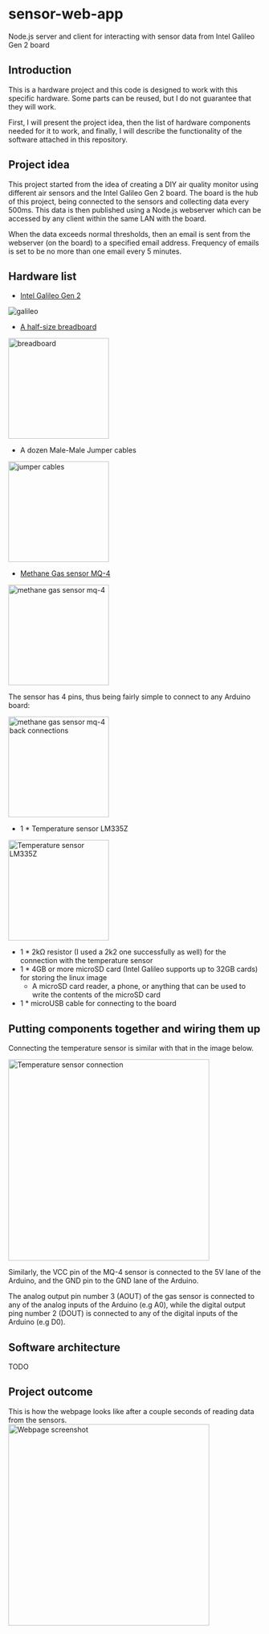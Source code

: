 # sensor-web-app
Node.js server and client for interacting with sensor data from Intel Galileo Gen 2 board

## Introduction
This is a hardware project and this code is designed to work with this specific hardware. Some parts can be reused, but I do not guarantee that they will work.

First, I will present the project idea, then the list of hardware components needed for it to work, and finally, I will describe the functionality of the software attached in this repository.

## Project idea
This project started from the idea of creating a DIY air quality monitor using different air sensors and the Intel Galileo Gen 2 board. The board is the hub of this project, being connected to the sensors and collecting data every 500ms. This data is then published using a Node.js webserver which can be accessed by any client within the same LAN with the board.

When the data exceeds normal thresholds, then an email is sent from the webserver (on the board) to a specified email address. Frequency of emails is set to be no more than one email every 5 minutes.

## Hardware list
  * [Intel Galileo Gen 2](http://www.intel.com/content/www/us/en/embedded/products/galileo/galileo-overview.html)

<img src="http://core0.staticworld.net/images/article/2014/07/galileo-front-2x1-100360692-large.jpg" alt="galileo" /> 
  
  * [A half-size breadboard](http://www.adafruit.com/products/64)

<img src="http://www.adafruit.com/images/970x728/64-00.jpg" alt="breadboard" height="200px" />

  * A dozen Male-Male Jumper cables

<img src="http://ecx.images-amazon.com/images/I/61r8caEploL._SL1001_.jpg" alt="jumper cables" height="200px" />

  * [Methane Gas sensor MQ-4](http://electronics.semaf.at/Methane-Gas-Sensor-MQ-4)

<img src="http://electronics.semaf.at/bilder/produkte/gross/Methane-Gas-Sensor-MQ-4.jpg" alt="methane gas sensor mq-4" height="200px"/>

The sensor has 4 pins, thus being fairly simple to connect to any Arduino board:

<img src="http://www.learningaboutelectronics.com/images/MQ-4-methane-sensor-pinout.png" alt="methane gas sensor mq-4 back connections" height="200px"/>

  * 1 * Temperature sensor LM335Z

<img src="http://www.tandyonline.co.uk/media/catalog/product/cache/1/image/9df78eab33525d08d6e5fb8d27136e95/l/m/lm335.png" alt="Temperature sensor LM335Z" height="200px"/>

  * 1 * 2kΩ resistor (I used a 2k2 one successfully as well) for the connection with the temperature sensor
  * 1 * 4GB or more microSD card (Intel Galileo supports up to 32GB cards) for storing the linux image
    * A microSD card reader, a phone, or anything that can be used to write the contents of the microSD card
  * 1 * microUSB cable for connecting to the board

## Putting components together and wiring them up
Connecting the temperature sensor is similar with that in the image below.

<img src="https://lh6.googleusercontent.com/-RsfzgB4YwGk/TXoz9VYShII/AAAAAAAAAFk/KQ5fouPUASA/s1600/Untitled+Sketch_bb2.png" alt="Temperature sensor connection" height="400px"/>

Similarly, the VCC pin of the MQ-4 sensor is connected to the 5V lane of the Arduino, and the GND pin to the GND lane of the Arduino.

The analog output pin number 3 (AOUT) of the gas sensor is connected to any of the analog inputs of the Arduino (e.g A0), while the digital output ping number 2 (DOUT) is connected to any of the digital inputs of the Arduino (e.g D0).

## Software architecture
TODO

## Project outcome
This is how the webpage looks like after a couple seconds of reading data from the sensors.
<img src="https://www.dropbox.com/s/1ia4gcswatskk8k/Screenshot%202015-06-25%2012.37.51.png?dl=1" alt="Webpage screenshot" height="400px" />

